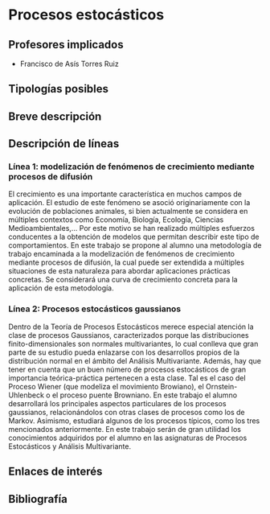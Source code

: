 # Procesos estocásticos

## Profesores implicados

-  Francisco de Asís Torres Ruiz

## Tipologías posibles

## Breve descripción

## Descripción de líneas

### Línea 1: modelización de fenómenos de crecimiento mediante procesos de difusión

El crecimiento es una importante característica en muchos campos de
aplicación. El estudio de este fenómeno se asoció originariamente con
la evolución de poblaciones animales, si bien actualmente  se considera
en múltiples contextos como Economía, Biología, Ecología, Ciencias
Medioambientales,… Por este motivo se han realizado múltiples
esfuerzos conducentes a la obtención de modelos que permitan describir
este tipo de comportamientos. En este trabajo se propone al alumno una
metodología de trabajo encaminada a la modelización de fenómenos de
crecimiento mediante procesos de difusión, la cual puede ser extendida
a múltiples situaciones de esta naturaleza para abordar aplicaciones
prácticas concretas. Se considerará una curva de crecimiento concreta
para la aplicación de esta metodología.

### Línea 2: Procesos estocásticos gaussianos


Dentro de la Teoría de Procesos Estocásticos merece especial atención
la clase de procesos Gaussianos, caracterizados porque las
distribuciones finito-dimensionales son normales multivariantes, lo cual
conlleva que gran parte de su estudio pueda enlazarse con los
desarrollos propios de la distribución normal en el ámbito del
Análisis Multivariante. Además, hay que tener en cuenta que un buen
número de procesos estocásticos de gran importancia teórica-práctica
pertenecen a esta clase. Tal es el caso del Proceso Wiener (que modeliza
el movimiento Browiano), el Ornstein-Uhlenbeck o el proceso puente
Browniano. En este trabajo el alumno desarrollará los principales
aspectos particulares de los procesos gaussianos, relacionándolos con
otras clases de procesos como los de Markov. Asimismo, estudiará
algunos de los procesos típicos, como los tres mencionados
anteriormente. En este trabajo serán de gran utilidad los conocimientos
adquiridos por el alumno en las asignaturas de Procesos Estocásticos y
Análisis Multivariante.


## Enlaces de interés

## Bibliografía


